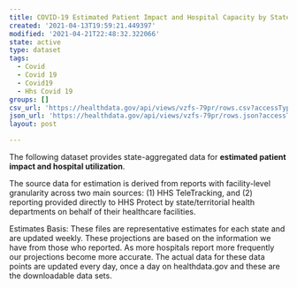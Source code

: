 ```yaml
---
title: COVID-19 Estimated Patient Impact and Hospital Capacity by State
created: '2021-04-13T19:59:21.449397'
modified: '2021-04-21T22:48:32.322066'
state: active
type: dataset
tags:
  - Covid
  - Covid 19
  - Covid19
  - Hhs Covid 19
groups: []
csv_url: 'https://healthdata.gov/api/views/vzfs-79pr/rows.csv?accessType=DOWNLOAD'
json_url: 'https://healthdata.gov/api/views/vzfs-79pr/rows.json?accessType=DOWNLOAD'
layout: post

---
```

<p>The following dataset provides state-aggregated data for <b>estimated patient impact and hospital utilization</b>.</p>
<p>The source data for estimation is derived from reports with facility-level granularity across two main sources: (1) HHS TeleTracking, and (2) reporting provided directly to HHS Protect by state/territorial health departments on behalf of their healthcare facilities.</p>
<p>Estimates Basis: These files are representative estimates for each state and are updated weekly. These projections are based on the information we have from those who reported. As more hospitals report more frequently our projections become more accurate. The actual data for these data points are updated every day, once a day on healthdata.gov and these are the downloadable data sets.</p>
